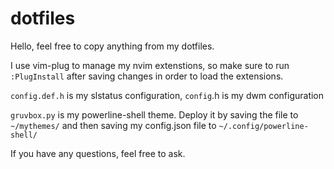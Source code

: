 # dotfiles

Hello, feel free to copy anything from my dotfiles. 

I use vim-plug to manage my nvim extenstions, so make sure to run `:PlugInstall` after saving changes in order to load the extensions.

`config.def.h` is my slstatus configuration, `config`.h is my dwm configuration

`gruvbox.py` is my powerline-shell theme. Deploy it by saving the file to `~/mythemes/` and then saving my config.json file to `~/.config/powerline-shell/`

If you have any questions, feel free to ask.

